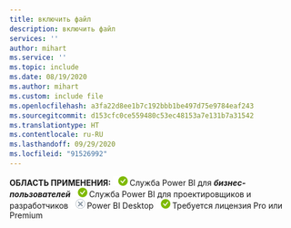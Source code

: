 ```yaml
---
title: включить файл
description: включить файл
services: ''
author: mihart
ms.service: ''
ms.topic: include
ms.date: 08/19/2020
ms.author: mihart
ms.custom: include file
ms.openlocfilehash: a3fa22d8ee1b7c192bbb1be497d75e9784eaf243
ms.sourcegitcommit: d153cfc0ce559480c53ec48153a7e131b7a31542
ms.translationtype: HT
ms.contentlocale: ru-RU
ms.lasthandoff: 09/29/2020
ms.locfileid: "91526992"
---
```

<Token>**ОБЛАСТЬ ПРИМЕНЕНИЯ:** ![Применяется.](media/yes.png)Служба Power BI для ***бизнес-пользователей*** ![Применяется.](media/yes.png)Служба Power BI для проектировщиков и разработчиков ![Не применяется.](media/no.png)Power BI Desktop ![Применяется.](media/yes.png)Требуется лицензия Pro или Premium </Token>